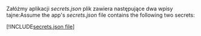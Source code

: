 <span data-ttu-id="b7648-101">Załóżmy aplikacji *secrets.json* plik zawiera następujące dwa wpisy tajne:</span><span class="sxs-lookup"><span data-stu-id="b7648-101">Assume the app's *secrets.json* file contains the following two secrets:</span></span>

[!INCLUDE[secrets.json file](secrets-json-file.md)]

